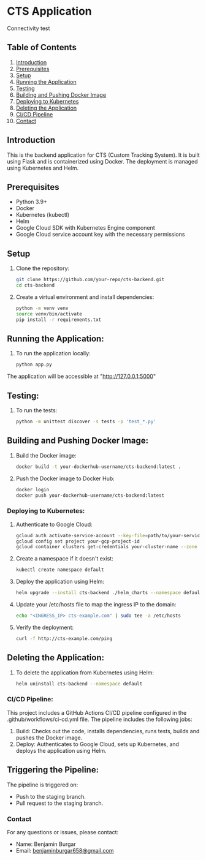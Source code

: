 # CTS  Application
Connectivity test

## Table of Contents
1. [Introduction](#introduction)
2. [Prerequisites](#prerequisites)
3. [Setup](#setup)
4. [Running the Application](#running-the-application)
5. [Testing](#testing)
6. [Building and Pushing Docker Image](#building-and-pushing-docker-image)
7. [Deploying to Kubernetes](#deploying-to-kubernetes)
8. [Deleting the Application](#deleting-the-application)
9. [CI/CD Pipeline](#cicd-pipeline)
10. [Contact](#contact)

## Introduction
This is the backend application for CTS (Custom Tracking System). It is built using Flask and is containerized using Docker. The deployment is managed using Kubernetes and Helm.

## Prerequisites
- Python 3.9+
- Docker
- Kubernetes (kubectl)
- Helm
- Google Cloud SDK with Kubernetes Engine component
- Google Cloud service account key with the necessary permissions

## Setup
1. Clone the repository:
   ```bash
   git clone https://github.com/your-repo/cts-backend.git
   cd cts-backend

2. Create a virtual environment and install dependencies:
   ```bash
   python -m venv venv
   source venv/bin/activate
   pip install -r requirements.txt

## Running the Application:
1. To run the application locally:
   ```bash
   python app.py

  The application will be accessible at "http://127.0.0.1:5000"

## Testing:
1. To run the tests:
   ```bash
   python -m unittest discover -s tests -p 'test_*.py'

## Building and Pushing Docker Image:
1. Build the Docker image:
   ```bash
   docker build -t your-dockerhub-username/cts-backend:latest .

2. Push the Docker image to Docker Hub:
   ```bash
   docker login
   docker push your-dockerhub-username/cts-backend:latest

### Deploying to Kubernetes:
1. Authenticate to Google Cloud:
   ```bash
   gcloud auth activate-service-account --key-file=path/to/your-service-account-key.json
   gcloud config set project your-gcp-project-id
   gcloud container clusters get-credentials your-cluster-name --zone your-cluster-zone

2. Create a namespace if it doesn't exist:
   ```bash
   kubectl create namespace default

3. Deploy the application using Helm:
   ```bash
   helm upgrade --install cts-backend ./helm_charts --namespace default --set image.repository=your-dockerhub-username/cts-backend --set image.tag=latest

4. Update your /etc/hosts file to map the ingress IP to the domain:
   ```bash
   echo "<INGRESS_IP> cts-example.com" | sudo tee -a /etc/hosts

5. Verify the deployment:
   ```bash
   curl -f http://cts-example.com/ping

## Deleting the Application:
1. To delete the application from Kubernetes using Helm:
   ```bash
   helm uninstall cts-backend --namespace default

### CI/CD Pipeline:
This project includes a GitHub Actions CI/CD pipeline configured in the .github/workflows/ci-cd.yml file. The pipeline includes the following jobs:

1. Build: Checks out the code, installs dependencies, runs tests, builds and pushes the Docker image.
2. Deploy: Authenticates to Google Cloud, sets up Kubernetes, and deploys the application using Helm.

## Triggering the Pipeline:
The pipeline is triggered on:
- Push to the staging branch.
- Pull request to the staging branch.


### Contact

For any questions or issues, please contact:
- Name: Benjamin Burgar
- Email: benjaminburgar658@gmail.com



